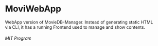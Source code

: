 # MoviWebApp
WebApp version of MovieDB-Manager. 
Instead of generating static HTML via CLI, it has a running Frontend used to manage and show contents.

###### MIT Program
